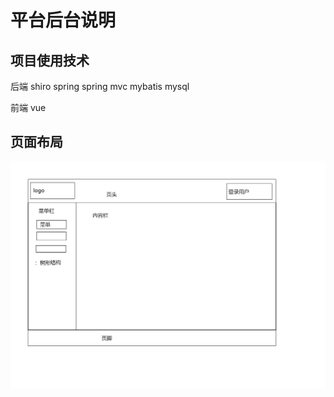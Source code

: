 # 平台后台说明

## 项目使用技术

后端
shiro
spring
spring mvc
mybatis
mysql

前端
vue

## 页面布局
![页面布局](platform-layout.png)
